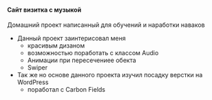 #### Сайт визитка с музыкой

Домашний проект написанный для обучений и наработки наваков

- Данный проект заинтерисовал меня 
    - красивым дизаном
    - возможностью поработать с классом Audio
    - Анимации при пересечениее обекта
    - Swiper
- Так же но основе данного проекта изучил посадку верстки на WordPress
    - поработал с Carbon Fields